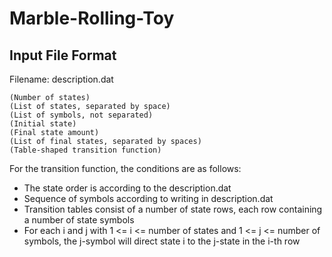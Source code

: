 # Marble-Rolling-Toy

## Input File Format

Filename: description.dat
    
    (Number of states)
    (List of states, separated by space)
    (List of symbols, not separated)
    (Initial state)
    (Final state amount)
    (List of final states, separated by spaces)
    (Table-shaped transition function)

For the transition function, the conditions are as follows:
- The state order is according to the description.dat
- Sequence of symbols according to writing in description.dat
- Transition tables consist of a number of state rows, each row containing a number of state symbols
- For each i and j with 1 <= i <= number of states and 1 <= j <= number of symbols, the j-symbol will direct state i to the j-state in the i-th row
